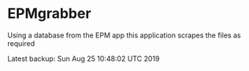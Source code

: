 # EPMgrabber
Using a database from the EPM app this application scrapes the files as required


Latest backup: Sun Aug 25 10:48:02 UTC 2019
